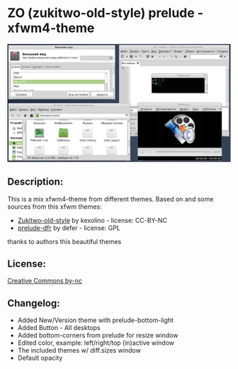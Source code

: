 # ZO (zukitwo-old-style) prelude - xfwm4-theme
![](https://raw.githubusercontent.com/slacknk/themes/master/xfce4/xfwm4-Z0-prelude/files/screen-20140531-170916.png)

## Description:
This is a mix xfwm4-theme from different themes. Based on and some sources from this xfwm themes:

* [Zukitwo-old-style](http://kexolino.deviantart.com/art/Zukitwo-old-style-Xfwm-theme-383362350) by kexolino - license: CC-BY-NC
* [prelude-dfr](http://xfce-look.org/content/show.php/prelude-dfr?content=148144) by defer - license: GPL

thanks to authors this beautiful themes

## License: 
[Creative Commons by-nc](http://creativecommons.org/licenses/by-nc/3.0/)

## Changelog:
- Added New/Version theme with prelude-bottom-light
- Added Button - All desktops
- Added bottom-corners from prelude for resize window
- Edited color, example: left/right/top (in)active window
- The included themes w/ diff.sizes window
- Default opacity
